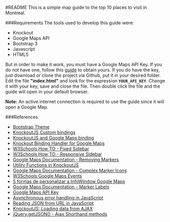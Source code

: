 #README
This is a simple map guide to the top 10 places to visit in Montreal.

###Requirements
The tools used to develop this guide were:  
* Knockout  
* Google Maps API  
* Bootstrap 3  
* Javascript  
* HTML5 


But in order to make it work, you must have a Google Maps API Key.
If you do not have one, follow this [guide](https://developers.google.com/maps/documentation/javascript/get-api-key) to obtain yours.
If you do have the key, just download or clone the project via Github, put it in your desired folder.
Edit the file **"index.html"** and look for the expression **`YOUR_API_KEY`**. Change it with your key, save and close the file.
Then double click the file and the guide will open in your default browser.

**Note:** An active internet connection is required to use the guide since it will open a Google Map.


###References
* [Bootstrap Theme](https://startbootstrap.com/template-overviews/resume/)
* [KnockoutJS Custom bindings](https://knockoutjs.com/documentation/custom-bindings.html)
* [KnockoutJS and Google Maps binding](http://www.hoonzis.com/knockoutjs-and-google-maps-binding/)
* [Knockout Binding Handler for Google Maps](https://testasoftware.com/knockout-binding-handler-for-google-maps)
* [W3Schools How TO - Fixed Sidebar](https://www.w3schools.com/howto/howto_css_fixed_sidebar.asp)
* [W3Schools How TO - Responsive Sidebar](https://www.w3schools.com/howto/howto_css_sidebar_responsive.asp)
* [Google Maps Documentation - Removing Markers](https://developers.google.com/maps/documentation/javascript/examples/marker-remove)
* [Utility Functions in KnockoutJS](http://www.knockmeout.net/2011/04/utility-functions-in-knockoutjs.html)
* [Google Maps Documentation - Complex Marker Icons](https://developers.google.com/maps/documentation/javascript/examples/icon-complex)
* [W3Schools Google Maps Events](https://www.w3schools.com/graphics/google_maps_events.asp)
* [5 formas de personalizar a InfoWindow Google Maps](https://www.marnoto.com/2014/09/5-formas-de-personalizar-infowindow.html)
* [Google Maps Documentation - Marker Labels](https://developers.google.com/maps/documentation/javascript/examples/marker-labels)
* [Google Maps API Key](https://developers.google.com/maps/documentation/javascript/get-api-key)
* [Asynchronous error handling in JavaScript](https://ruben.verborgh.org/blog/2012/12/31/asynchronous-error-handling-in-javascript/)
* [Reading JSON from URL in JavaScript](http://zetcode.com/articles/javascriptjsonurl/)
* [KnockoutJS: Loading data from AJAX](https://gistpages.com/posts/knockoutjs_loading_data_from_ajax)
* [jQuery.getJSON() - Ajax Shorthand methods](http://api.jquery.com/jQuery.getJSON/)